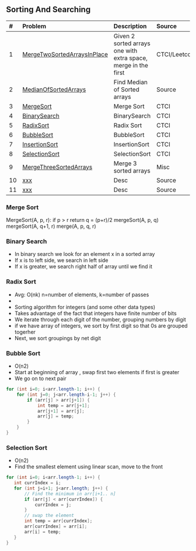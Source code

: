 ## Sorting And Searching

| # | Problem | Description| Source | 
| :------------ |:---------------| :-----| :-----|
| 1 | [MergeTwoSortedArraysInPlace](../src/main/java/sortingAndSearching/MergeTwoSortedArraysInPlace.java) | Given 2 sorted arrays one with extra space, merge in the first | CTCI/Leetcode |
| 2 | [MedianOfSortedArrays](../src/main/java/sortingAndSearching/MedianOfSortedArrays.java) | Find Median of Sorted arrays | Source |
| 3 | [MergeSort](../src/main/java/sortingAndSearching/MergeSort.java) | Merge Sort | CTCI |
| 4 | [BinarySearch](../src/main/java/sortingAndSearching/BinarySearch.java) | BinarySearch | CTCI |
| 5 | [RadixSort](../src/main/java/sortingAndSearching/RadixSort.java) | Radix Sort | CTCI |
| 6 | [BubbleSort](../src/main/java/sortingAndSearching/BubbleSort.java) | BubbleSort | CTCI |
| 7 | [InsertionSort](../src/main/java/sortingAndSearching/InsertionSort.java) | InsertionSort | CTCI |
| 8 | [SelectionSort](../src/main/java/sortingAndSearching/SelectionSort.java) | SelectionSort | CTCI|
| 9 | [MergeThreeSortedArrays](../src/main/java/sortingAndSearching/MergeThreeSortedArrays.java) | Merge 3 sorted arrays | Misc |
| 10 | [xxx](../src/main/java/sortingAndSearching/xxx.java) | Desc | Source |
| 11 | [xxx](../src/main/java/sortingAndSearching/xxx.java) | Desc | Source |

### Merge Sort
MergeSort(A, p, r):
    if p > r 
        return
    q = (p+r)/2
    mergeSort(A, p, q)
    mergeSort(A, q+1, r)
    merge(A, p, q, r)

### Binary Search
- In binary search we look for an element x in a sorted array
- If x is to left side, we search in left side
- If x is greater, we search right half of array until we find it

### Radix Sort
- Avg: O(nk) n=number of elements, k=number of passes 
- 
- Sorting algorithm for integers (and some other data types)
- Takes advantage of the fact that integers have finite number of bits
- We iterate through each digit of the number, grouping numbers by digit
- if we have array of integers, we sort by first digit so that 0s are grouped togerher
- Next, we sort groupings by net digit 


### Bubble Sort
- O(n2)
- Start at beginning of array , swap first two elements if first is greater
- We go on to next pair

```java
for (int i=0; i<arr.length-1; i++) {
    for (int j=0; j<arr.length-i-1; j++) {
        if (arr[j] > arr[j+1]) {
            int temp = arr[j+1];
            arr[j+1] = arr[j];
            arr[j] = temp;
        }
    }
}
```
 
 ### Selection Sort
 - O(n2)
 - Find the smallest element using linear scan, move to the front
 
 ```java
for (int i=0; i<arr.length-1; i++) {
    int currIndex = i;
    for (int j=i+1; j<arr.length; j++) {
        // Find the minimum in arr[i+1.. n]
        if (arr[j] < arr[currIndex]) {
            currIndex = j;
        }
        // swap the element
        int temp = arr[currIndex];
        arr[currIndex] = arr[i];
        arr[i] = temp;
    }
}
```